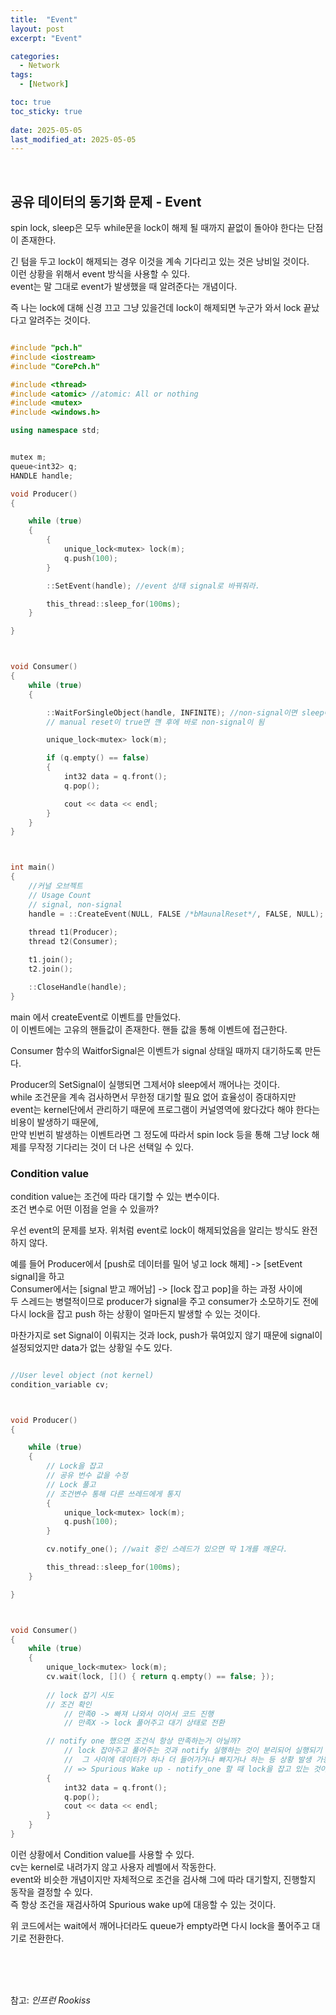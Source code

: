 ```yaml
---
title:  "Event"
layout: post
excerpt: "Event"

categories:
  - Network
tags:
  - [Network]

toc: true
toc_sticky: true
 
date: 2025-05-05
last_modified_at: 2025-05-05
---
```


<br>

## 공유 데이터의 동기화 문제 - Event

spin lock, sleep은 모두 while문을 lock이 해제 될 때까지 끝없이 돌아야 한다는 단점이 존재한다.  

긴 텀을 두고 lock이 해제되는 경우 이것을 계속 기다리고 있는 것은 낭비일 것이다.  
이런 상황을 위해서 event 방식을 사용할 수 있다.  
event는 말 그대로 event가 발생했을 때 알려준다는 개념이다.  

즉 나는 lock에 대해 신경 끄고 그냥 있을건데 lock이 해제되면 누군가 와서 lock 끝났다고 알려주는 것이다.  



```cpp

#include "pch.h"
#include <iostream>
#include "CorePch.h"

#include <thread>
#include <atomic> //atomic: All or nothing
#include <mutex>
#include <windows.h>

using namespace std;


mutex m;
queue<int32> q;
HANDLE handle;

void Producer()
{

	while (true)
	{
		{
			unique_lock<mutex> lock(m);
			q.push(100);
		}

		::SetEvent(handle); //event 상태 signal로 바꿔줘라. 

		this_thread::sleep_for(100ms);
	}

}



void Consumer()
{
	while (true)
	{

		::WaitForSingleObject(handle, INFINITE); //non-signal이면 sleep에 빠지고 대기.
		// manual reset이 true면 깬 후에 바로 non-signal이 됨

		unique_lock<mutex> lock(m);

		if (q.empty() == false)
		{
			int32 data = q.front();
			q.pop();

			cout << data << endl;
		}
	}
}



int main()
{    
	//커널 오브젝트
	// Usage Count
	// signal, non-signal
	handle = ::CreateEvent(NULL, FALSE /*bMaunalReset*/, FALSE, NULL); //kernel에서 이벤트를 만들어줌. 핸들은 그냥 정수값(ID)
	
	thread t1(Producer);
	thread t2(Consumer);

	t1.join();
	t2.join();

	::CloseHandle(handle);
}


```
main 에서 createEvent로 이벤트를 만들었다.  
이 이벤트에는 고유의 핸들값이 존재한다. 핸들 값을 통해 이벤트에 접근한다.  

Consumer 함수의 WaitforSignal은 이벤트가 signal 상태일 때까지 대기하도록 만든다.  

Producer의 SetSignal이 실행되면 그제서야 sleep에서 깨어나는 것이다.  
while 조건문을 계속 검사하면서 무한정 대기할 필요 없어 효율성이 증대하지만  
event는 kernel단에서 관리하기 때문에 프로그램이 커널영역에 왔다갔다 해야 한다는 비용이 발생하기 때문에,  
만약 빈번히 발생하는 이벤트라면 그 정도에 따라서 spin lock 등을 통해 그냥 lock 해제를 무작정 기다리는 것이 더 나은 선택일 수 있다.  


### Condition value 

condition value는 조건에 따라 대기할 수 있는 변수이다.  
조건 변수로 어떤 이점을 얻을 수 있을까?  

우선 event의 문제를 보자.  위처럼 event로 lock이 해제되었음을 알리는 방식도 완전하지 않다.   

예를 들어 Producer에서 [push로 데이터를 밀어 넣고 lock 해제] -> [setEvent signal]을 하고  
Consumer에서는 [signal 받고 깨어남] -> [lock 잡고 pop]을 하는 과정 사이에   
두 스레드는 병렬적이므로 producer가 signal을 주고 consumer가 소모하기도 전에 다시 lock을 잡고 push 하는 상황이 얼마든지 발생할 수 있는 것이다.   

마찬가지로 set Signal이 이뤄지는 것과 lock, push가 묶여있지 않기 때문에 
signal이 설정되었지만 data가 없는 상황일 수도 있다.  

```cpp

//User level object (not kernel)
condition_variable cv;



void Producer()
{

	while (true)
	{
		// Lock을 잡고
		// 공유 번수 값을 수정
		// Lock 풀고
		// 조건변수 통해 다른 쓰레드에게 통지
		{
			unique_lock<mutex> lock(m);
			q.push(100);
		}

		cv.notify_one(); //wait 중인 스레드가 있으면 딱 1개를 깨운다.

		this_thread::sleep_for(100ms);
	}

}



void Consumer()
{
	while (true)
	{
		unique_lock<mutex> lock(m);
		cv.wait(lock, []() { return q.empty() == false; });
		
		// lock 잡기 시도
		// 조건 확인
			// 만족0 -> 빠져 나와서 이어서 코드 진행
			// 만족X -> lock 풀어주고 대기 상태로 전환

		// notify one 했으면 조건식 항상 만족하는거 아닐까?
			// lock 잡아주고 풀어주는 것과 notify 실행하는 것이 분리되어 실행되기 때문에,
			//  그 사이에 데이터가 하나 더 들어가거나 빠지거나 하는 등 상황 발생 가능
			// => Spurious Wake up - notify_one 할 때 lock을 잡고 있는 것이 아니기 때문 
		{
			int32 data = q.front();
			q.pop();
			cout << data << endl;
		}
	}
}

```

이런 상황에서 Condition value를 사용할 수 있다.  
cv는 kernel로 내려가지 않고 사용자 레벨에서 작동한다.  
event와 비슷한 개념이지만 자체적으로 조건을 검사해 그에 따라 대기할지, 진행할지 동작을 결정할 수 있다.  
즉 항상 조건을 재검사하여 Spurious wake up에 대응할 수 있는 것이다.  

위 코드에서는 wait에서 깨어나더라도 queue가 empty라면 다시 lock을 풀어주고 대기로 전환한다.  


<br>
<br>
<br>

참고: _인프런 Rookiss_